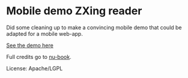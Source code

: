 # Mobile demo ZXing reader

Did some cleaning up to make a convincing mobile demo that could be adapted for a mobile web-app.

[See the demo here](https://murb.github.io/zxing-demo/index.html)

Full credits go to [nu-book](https://github.com/nu-book/zxing-cpp).

License: Apache/LGPL